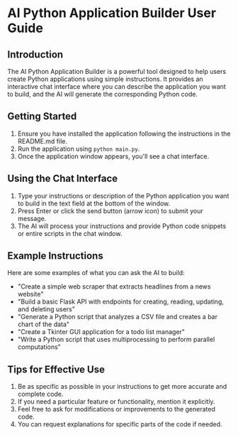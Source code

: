 # AI Python Application Builder User Guide

## Introduction

The AI Python Application Builder is a powerful tool designed to help users create Python applications using simple instructions. It provides an interactive chat interface where you can describe the application you want to build, and the AI will generate the corresponding Python code.

## Getting Started

1. Ensure you have installed the application following the instructions in the README.md file.
2. Run the application using `python main.py`.
3. Once the application window appears, you'll see a chat interface.

## Using the Chat Interface

1. Type your instructions or description of the Python application you want to build in the text field at the bottom of the window.
2. Press Enter or click the send button (arrow icon) to submit your message.
3. The AI will process your instructions and provide Python code snippets or entire scripts in the chat window.

## Example Instructions

Here are some examples of what you can ask the AI to build:

- "Create a simple web scraper that extracts headlines from a news website"
- "Build a basic Flask API with endpoints for creating, reading, updating, and deleting users"
- "Generate a Python script that analyzes a CSV file and creates a bar chart of the data"
- "Create a Tkinter GUI application for a todo list manager"
- "Write a Python script that uses multiprocessing to perform parallel computations"

## Tips for Effective Use

1. Be as specific as possible in your instructions to get more accurate and complete code.
2. If you need a particular feature or functionality, mention it explicitly.
3. Feel free to ask for modifications or improvements to the generated code.
4. You can request explanations for specific parts of the code if needed.